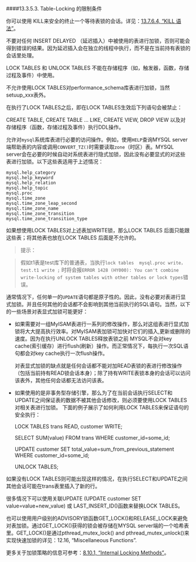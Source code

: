  ####13.3.5.3. Table-Locking 的限制条件

你可以使用 KILL来安全的终止一个等待表锁的会话。详见：[13.7.6.4, “KILL 语法”]()。

不要对任何 INSERT DELAYED （延迟插入）中被使用的表进行加锁，否则可能会得到错误的结果。因为延迟插入会在独立的线程中执行，而不是在当前持有表锁的会话里处理。

LOCK TABLES 和 UNLOCK TABLES 不能在存储程序（如，触发器，函数，存储过程及事件）中使用。

不允许使用LOCK TABLES对performance\_schema库表进行加锁，当然setuup_xxx表外。

在执行了LOCK TABLES之后，即在LOCK TABLES生效后下列语句会被禁止：

 CREATE TABLE, CREATE TABLE ... LIKE, CREATE VIEW, DROP VIEW
以及对存储程序（函数，存储过程及事件）执行DDL操作。

允许对`mysql`系统库表进行必要的访问操作。例如，使用`HELP`查询MYSQL server端帮助表的内容或调用` CONVERT_TZ() `时需要读取`zone`（时区）表。MYSQL server会在必要的时候自动对系统表进行隐式加锁，因此没有必要显式的对这些表进行加锁。以下这些表适用于上述情况：
	
	mysql.help_category
	mysql.help_keyword
	mysql.help_relation
	mysql.help_topic
	mysql.proc
	mysql.time_zone
	mysql.time_zone_leap_second
	mysql.time_zone_name
	mysql.time_zone_transition
	mysql.time_zone_transition_type
	
如果想使用LOCK TABLES对上述表加WRITE锁，那么LOCK TABLES 后面只能跟这些表；将其他表也放在LOCK TABLES 后面是不允许的。

>提示：

> 假如t1表是test库下的普通表，当执行`lock tables  mysql.proc write，test.t1 write ;` 时将会报`ERROR 1428 (HY000): You can't combine write-locking of system tables with other tables or lock types`错误。
 
通常情况下，任何单一的`UPDATE`语句都是原子性的。因此，没有必要对表进行显式加锁。并且任何其他的会话都不会影响到其他当前执行的SQL语句。当然，以下的一些场景对表显式加锁可能更好：

* 如果需要对一组MyISAM表进行一系列的修改操作，那么对这组表进行显式加锁将大大提高执行效率。对MyISAM表加锁可加快对它们的插入,更新或删除的速度。因为在执行UNLOCK TABLES释放表锁之前 MYSQL不会对key cache(索引缓存）进行flush(刷新）操作。而正常情况下，每执行一次SQL语句都会对key cache执行一次flush操作。
  
     对表显式加锁的缺点就是任何会话都不能对加READ表锁的表进行修改操作（包括当前持有READ锁会话本身）；除了持有WRITE表锁本身的会话可以访问该表外，其他任何会话都无法访问该表。

*  如果使用的是非事务型存储引擎，那么为了在当前会话执行SELECT和UPDATE之间保证表的数据不被其他会话修改，则必须要使用LOCK TABLES对相关表进行加锁。 下面的例子展示了如何利用LOCK TABLES来保证语句的安全执行：

	LOCK TABLES trans READ, customer WRITE;

	SELECT SUM(value) FROM trans WHERE customer\_id=some\_id;

	UPDATE customer
	  SET total\_value=sum\_from\_previous\_statement
	  WHERE customer\_id=some_id;

	UNLOCK TABLES;	

如果没有LOCK TABLES则可能出现这样的情况，在执行SELECT和UPDATE之间其他会话可能在trans表里插入了新的行。

很多情况下可以使用关联UPDATE (UPDATE customer SET value=value+new_value) 或 LAST\_INSERT\_ID()函数来替换LOCK TABLES。

也可以使用用户级别的ADVISORY锁函数GET_LOCK()和RELEASE_LOCK来避免对表加锁。通过GET_LOCK()获得的锁会被存储在MYSQL server端的一个哈希表里。GET\_LOCK()是通过pthread\_mutex\_lock() and pthread\_mutex\_unlock()来实现快速加锁的详见：12.16, “Miscellaneous Functions”.

更多关于加锁策略的信息可参考：[8.10.1, “Internal Locking Methods”]()。